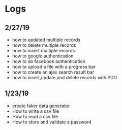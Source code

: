 # Logs

## 2/27/19
- how to updated multiple records
- how to delete multiple records
- how to insert multiple records
- how to google authentication
- how to do facebook authentication
- how to upload a file with a progress bar
- how to create an ajax search result bar
- how to insert,update,and delete records with PDO

## 1/23/19
- create faker data generator
- How to write a csv file
- How to read a csv file
- How to store and validate a password
